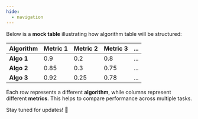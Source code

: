 ```yaml
---
hide:
  - navigation
---
```


Below is a **mock table** illustrating how algorithm table will be structured:

| Algorithm | Metric 1           | Metric 2           | Metric 3           | ... |
|-----------|--------------------|--------------------|--------------------|-----|
| **Algo 1** | 0.9 | 0.2 | 0.8 | ... |
| **Algo 2** | 0.85 | 0.3 | 0.75 | ... |
| **Algo 3** | 0.92 | 0.25 | 0.78 | ... |

Each row represents a different **algorithm**, while columns represent different **metrics**. This helps to compare performance across multiple tasks.

Stay tuned for updates! 🎉  
